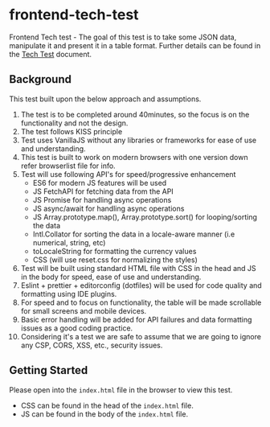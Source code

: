 # frontend-tech-test
Frontend Tech test - The goal of this test is to take some JSON data, manipulate it and present it in a table format. 
Further details can be found in the [Tech Test](./docs/TechTest.md) document.

## Background
This test built upon the below approach and assumptions.

1. The test is to be completed around 40minutes, so the focus is on the functionality and not the design.
2. The test follows KISS principle
3. Test uses VanillaJS without any libraries or frameworks for ease of use and understanding.
4. This test is built to work on modern browsers with one version down refer browserlist file for info.
5. Test will use following API's for speed/progressive enhancement
   - ES6 for modern JS features will be used
   - JS FetchAPI for fetching data from the API
   - JS Promise for handling async operations
   - JS async/await for handling async operations
   - JS Array.prototype.map(), Array.prototype.sort() for looping/sorting the data
   - Intl.Collator for sorting the data in a locale-aware manner (i.e numerical, string, etc)
   - toLocaleString for formatting the currency values
   - CSS (will use reset.css for normalizing the styles)
6. Test will be built using standard HTML file with CSS in the head and JS in the body for speed, ease of use and understanding.
7. Eslint + prettier + editorconfig (dotfiles) will be used for code quality and formatting using IDE plugins.
9. For speed and to focus on functionality, the table will be made scrollable for small screens and mobile devices.
10. Basic error handling will be added for API failures and data formatting issues as a good coding practice.
11. Considering it's a test we are safe to assume that we are going to ignore any CSP, CORS, XSS, etc., security issues.

## Getting Started
Please open into the `index.html` file in the browser to view this test.

- CSS can be found in the head of the `index.html` file.
- JS can be found in the body of the `index.html` file.